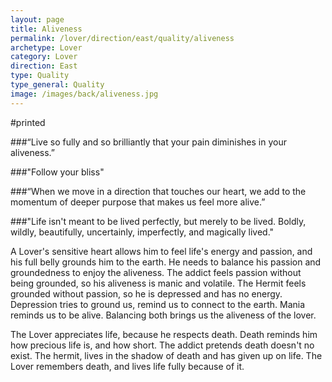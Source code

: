 ```yaml
---
layout: page
title: Aliveness
permalink: /lover/direction/east/quality/aliveness
archetype: Lover
category: Lover
direction: East
type: Quality
type_general: Quality
image: /images/back/aliveness.jpg
---
```

#printed  
  
###“Live so fully and so brilliantly that your pain diminishes in your aliveness.”   
  
  
###"Follow your bliss"  
  
  
###“When we move in a direction that touches our heart, we add to the momentum of deeper purpose that makes us feel more alive.”   
  
  
###"Life isn't meant to be lived perfectly, but merely to be lived. Boldly, wildly, beautifully, uncertainly, imperfectly, and magically lived."  
  
A Lover's sensitive heart allows him to feel life's energy and passion, and his full belly grounds him to the earth. He needs to balance his passion and groundedness to enjoy the aliveness. The addict feels passion without being grounded, so his aliveness is manic and volatile. The Hermit feels grounded without passion, so he is depressed and has no energy.   
Depression tries to ground us, remind us to connect to the earth. Mania reminds us to be alive. Balancing both brings us the aliveness of the lover.   
  
The Lover appreciates life, because he respects death. Death reminds him how precious life is, and how short. The addict pretends death doesn't no exist. The hermit, lives in the shadow of death and has given up on life. The Lover remembers death, and lives life fully because of it. 
